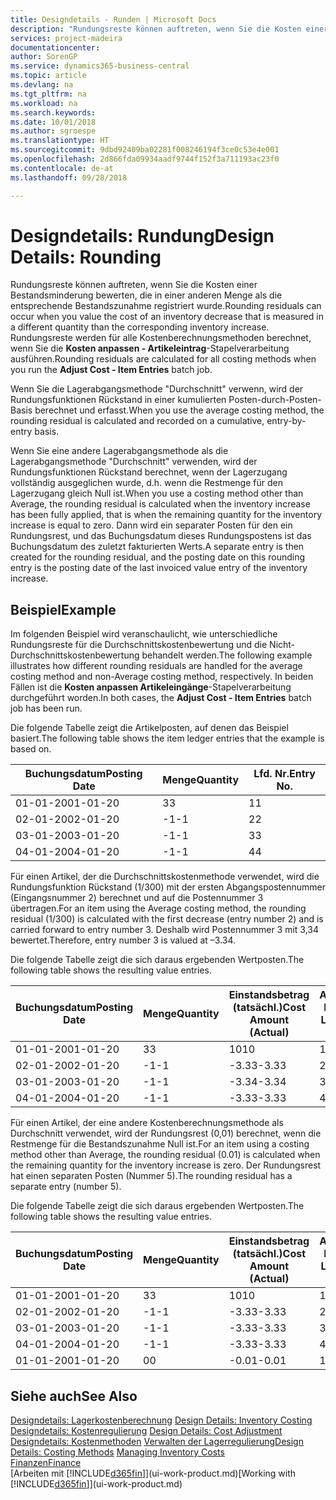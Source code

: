 ```yaml
---
title: Designdetails - Runden | Microsoft Docs
description: "Rundungsreste können auftreten, wenn Sie die Kosten einer Bestandsminderung bewerten, die in einer anderen Menge als die entsprechende Bestandszunahme registriert wurde. Rundungsreste werden für alle Kostenberechnungsmethoden berechnet, wenn Sie die **Kosten anpassen - Artikeleintrag**-Stapelverarbeitung ausführen."
services: project-madeira
documentationcenter: 
author: SorenGP
ms.service: dynamics365-business-central
ms.topic: article
ms.devlang: na
ms.tgt_pltfrm: na
ms.workload: na
ms.search.keywords: 
ms.date: 10/01/2018
ms.author: sgroespe
ms.translationtype: HT
ms.sourcegitcommit: 9dbd92409ba02281f008246194f3ce0c53e4e001
ms.openlocfilehash: 2d866fda09934aadf9744f152f3a711193ac23f0
ms.contentlocale: de-at
ms.lasthandoff: 09/28/2018

---
```

# <a name="design-details-rounding"></a><span data-ttu-id="c9f60-104">Designdetails: Rundung</span><span class="sxs-lookup"><span data-stu-id="c9f60-104">Design Details: Rounding</span></span>
<span data-ttu-id="c9f60-105">Rundungsreste können auftreten, wenn Sie die Kosten einer Bestandsminderung bewerten, die in einer anderen Menge als die entsprechende Bestandszunahme registriert wurde.</span><span class="sxs-lookup"><span data-stu-id="c9f60-105">Rounding residuals can occur when you value the cost of an inventory decrease that is measured in a different quantity than the corresponding inventory increase.</span></span> <span data-ttu-id="c9f60-106">Rundungsreste werden für alle Kostenberechnungsmethoden berechnet, wenn Sie die **Kosten anpassen - Artikeleintrag**-Stapelverarbeitung ausführen.</span><span class="sxs-lookup"><span data-stu-id="c9f60-106">Rounding residuals are calculated for all costing methods when you run the **Adjust Cost - Item Entries** batch job.</span></span>  

 <span data-ttu-id="c9f60-107">Wenn Sie die Lagerabgangsmethode "Durchschnitt" verwenn, wird der Rundungsfunktionen Rückstand in einer kumulierten Posten-durch-Posten-Basis berechnet und erfasst.</span><span class="sxs-lookup"><span data-stu-id="c9f60-107">When you use the average costing method, the rounding residual is calculated and recorded on a cumulative, entry-by-entry basis.</span></span>  

 <span data-ttu-id="c9f60-108">Wenn Sie eine andere Lagerabgangsmethode als die Lagerabgangsmethode "Durchschnitt" verwenden, wird der Rundungsfunktionen Rückstand berechnet, wenn der Lagerzugang vollständig ausgeglichen wurde, d.h. wenn die Restmenge für den Lagerzugang gleich Null ist.</span><span class="sxs-lookup"><span data-stu-id="c9f60-108">When you use a costing method other than Average, the rounding residual is calculated when the inventory increase has been fully applied, that is when the remaining quantity for the inventory increase is equal to zero.</span></span> <span data-ttu-id="c9f60-109">Dann wird ein separater Posten für den ein Rundungsrest, und das Buchungsdatum dieses Rundungspostens ist das Buchungsdatum des zuletzt fakturierten Werts.</span><span class="sxs-lookup"><span data-stu-id="c9f60-109">A separate entry is then created for the rounding residual, and the posting date on this rounding entry is the posting date of the last invoiced value entry of the inventory increase.</span></span>  

## <a name="example"></a><span data-ttu-id="c9f60-110">Beispiel</span><span class="sxs-lookup"><span data-stu-id="c9f60-110">Example</span></span>  
 <span data-ttu-id="c9f60-111">Im folgenden Beispiel wird veranschaulicht, wie unterschiedliche Rundungsreste für die Durchschnittskostenbewertung und die Nicht-Durchschnittskostenbewertung behandelt werden.</span><span class="sxs-lookup"><span data-stu-id="c9f60-111">The following example illustrates how different rounding residuals are handled for the average costing method and non-Average costing method, respectively.</span></span> <span data-ttu-id="c9f60-112">In beiden Fällen ist die **Kosten anpassen Artikeleingänge**-Stapelverarbeitung durchgeführt worden.</span><span class="sxs-lookup"><span data-stu-id="c9f60-112">In both cases, the **Adjust Cost - Item Entries** batch job has been run.</span></span>  

 <span data-ttu-id="c9f60-113">Die folgende Tabelle zeigt die Artikelposten, auf denen das Beispiel basiert.</span><span class="sxs-lookup"><span data-stu-id="c9f60-113">The following table shows the item ledger entries that the example is based on.</span></span>  

|<span data-ttu-id="c9f60-114">Buchungsdatum</span><span class="sxs-lookup"><span data-stu-id="c9f60-114">Posting Date</span></span>|<span data-ttu-id="c9f60-115">Menge</span><span class="sxs-lookup"><span data-stu-id="c9f60-115">Quantity</span></span>|<span data-ttu-id="c9f60-116">Lfd. Nr.</span><span class="sxs-lookup"><span data-stu-id="c9f60-116">Entry No.</span></span>|  
|------------------|--------------|---------------|  
|<span data-ttu-id="c9f60-117">01-01-20</span><span class="sxs-lookup"><span data-stu-id="c9f60-117">01-01-20</span></span>|<span data-ttu-id="c9f60-118">3</span><span class="sxs-lookup"><span data-stu-id="c9f60-118">3</span></span>|<span data-ttu-id="c9f60-119">1</span><span class="sxs-lookup"><span data-stu-id="c9f60-119">1</span></span>|  
|<span data-ttu-id="c9f60-120">02-01-20</span><span class="sxs-lookup"><span data-stu-id="c9f60-120">02-01-20</span></span>|<span data-ttu-id="c9f60-121">-1</span><span class="sxs-lookup"><span data-stu-id="c9f60-121">-1</span></span>|<span data-ttu-id="c9f60-122">2</span><span class="sxs-lookup"><span data-stu-id="c9f60-122">2</span></span>|  
|<span data-ttu-id="c9f60-123">03-01-20</span><span class="sxs-lookup"><span data-stu-id="c9f60-123">03-01-20</span></span>|<span data-ttu-id="c9f60-124">-1</span><span class="sxs-lookup"><span data-stu-id="c9f60-124">-1</span></span>|<span data-ttu-id="c9f60-125">3</span><span class="sxs-lookup"><span data-stu-id="c9f60-125">3</span></span>|  
|<span data-ttu-id="c9f60-126">04-01-20</span><span class="sxs-lookup"><span data-stu-id="c9f60-126">04-01-20</span></span>|<span data-ttu-id="c9f60-127">-1</span><span class="sxs-lookup"><span data-stu-id="c9f60-127">-1</span></span>|<span data-ttu-id="c9f60-128">4</span><span class="sxs-lookup"><span data-stu-id="c9f60-128">4</span></span>|  

 <span data-ttu-id="c9f60-129">Für einen Artikel, der die Durchschnittskostenmethode verwendet, wird die Rundungsfunktion Rückstand (1/300) mit der ersten Abgangspostennummer (Eingangsnummer 2) berechnet und auf die Postennummer 3 übertragen.</span><span class="sxs-lookup"><span data-stu-id="c9f60-129">For an item using the Average costing method, the rounding residual (1/300) is calculated with the first decrease (entry number 2) and is carried forward to entry number 3.</span></span> <span data-ttu-id="c9f60-130">Deshalb wird Postennummer 3 mit  3,34 bewertet.</span><span class="sxs-lookup"><span data-stu-id="c9f60-130">Therefore, entry number 3 is valued at –3.34.</span></span>  

 <span data-ttu-id="c9f60-131">Die folgende Tabelle zeigt die sich daraus ergebenden Wertposten.</span><span class="sxs-lookup"><span data-stu-id="c9f60-131">The following table shows the resulting value entries.</span></span>  

|<span data-ttu-id="c9f60-132">Buchungsdatum</span><span class="sxs-lookup"><span data-stu-id="c9f60-132">Posting Date</span></span>|<span data-ttu-id="c9f60-133">Menge</span><span class="sxs-lookup"><span data-stu-id="c9f60-133">Quantity</span></span>|<span data-ttu-id="c9f60-134">Einstandsbetrag (tatsächl.)</span><span class="sxs-lookup"><span data-stu-id="c9f60-134">Cost Amount (Actual)</span></span>|<span data-ttu-id="c9f60-135">Artikelposten Lfd. Nr.</span><span class="sxs-lookup"><span data-stu-id="c9f60-135">Item Ledger Entry No.</span></span>|<span data-ttu-id="c9f60-136">Lfd. Nr.</span><span class="sxs-lookup"><span data-stu-id="c9f60-136">Entry No.</span></span>|  
|------------------|--------------|----------------------------|---------------------------|---------------|  
|<span data-ttu-id="c9f60-137">01-01-20</span><span class="sxs-lookup"><span data-stu-id="c9f60-137">01-01-20</span></span>|<span data-ttu-id="c9f60-138">3</span><span class="sxs-lookup"><span data-stu-id="c9f60-138">3</span></span>|<span data-ttu-id="c9f60-139">10</span><span class="sxs-lookup"><span data-stu-id="c9f60-139">10</span></span>|<span data-ttu-id="c9f60-140">1</span><span class="sxs-lookup"><span data-stu-id="c9f60-140">1</span></span>|<span data-ttu-id="c9f60-141">1</span><span class="sxs-lookup"><span data-stu-id="c9f60-141">1</span></span>|  
|<span data-ttu-id="c9f60-142">02-01-20</span><span class="sxs-lookup"><span data-stu-id="c9f60-142">02-01-20</span></span>|<span data-ttu-id="c9f60-143">-1</span><span class="sxs-lookup"><span data-stu-id="c9f60-143">-1</span></span>|<span data-ttu-id="c9f60-144">-3.33</span><span class="sxs-lookup"><span data-stu-id="c9f60-144">-3.33</span></span>|<span data-ttu-id="c9f60-145">2</span><span class="sxs-lookup"><span data-stu-id="c9f60-145">2</span></span>|<span data-ttu-id="c9f60-146">2</span><span class="sxs-lookup"><span data-stu-id="c9f60-146">2</span></span>|  
|<span data-ttu-id="c9f60-147">03-01-20</span><span class="sxs-lookup"><span data-stu-id="c9f60-147">03-01-20</span></span>|<span data-ttu-id="c9f60-148">-1</span><span class="sxs-lookup"><span data-stu-id="c9f60-148">-1</span></span>|<span data-ttu-id="c9f60-149">-3.34</span><span class="sxs-lookup"><span data-stu-id="c9f60-149">-3.34</span></span>|<span data-ttu-id="c9f60-150">3</span><span class="sxs-lookup"><span data-stu-id="c9f60-150">3</span></span>|<span data-ttu-id="c9f60-151">3</span><span class="sxs-lookup"><span data-stu-id="c9f60-151">3</span></span>|  
|<span data-ttu-id="c9f60-152">04-01-20</span><span class="sxs-lookup"><span data-stu-id="c9f60-152">04-01-20</span></span>|<span data-ttu-id="c9f60-153">-1</span><span class="sxs-lookup"><span data-stu-id="c9f60-153">-1</span></span>|<span data-ttu-id="c9f60-154">-3.33</span><span class="sxs-lookup"><span data-stu-id="c9f60-154">-3.33</span></span>|<span data-ttu-id="c9f60-155">4</span><span class="sxs-lookup"><span data-stu-id="c9f60-155">4</span></span>|<span data-ttu-id="c9f60-156">4</span><span class="sxs-lookup"><span data-stu-id="c9f60-156">4</span></span>|  

 <span data-ttu-id="c9f60-157">Für einen Artikel, der eine andere Kostenberechnungsmethode als Durchschnitt verwendet, wird der Rundungsrest (0,01) berechnet, wenn die Restmenge für die Bestandszunahme Null ist.</span><span class="sxs-lookup"><span data-stu-id="c9f60-157">For an item using a costing method other than Average, the rounding residual (0.01) is calculated when the remaining quantity for the inventory increase is zero.</span></span> <span data-ttu-id="c9f60-158">Der Rundungsrest hat einen separaten Posten (Nummer 5).</span><span class="sxs-lookup"><span data-stu-id="c9f60-158">The rounding residual has a separate entry (number 5).</span></span>  

 <span data-ttu-id="c9f60-159">Die folgende Tabelle zeigt die sich daraus ergebenden Wertposten.</span><span class="sxs-lookup"><span data-stu-id="c9f60-159">The following table shows the resulting value entries.</span></span>  

|<span data-ttu-id="c9f60-160">Buchungsdatum</span><span class="sxs-lookup"><span data-stu-id="c9f60-160">Posting Date</span></span>|<span data-ttu-id="c9f60-161">Menge</span><span class="sxs-lookup"><span data-stu-id="c9f60-161">Quantity</span></span>|<span data-ttu-id="c9f60-162">Einstandsbetrag (tatsächl.)</span><span class="sxs-lookup"><span data-stu-id="c9f60-162">Cost Amount (Actual)</span></span>|<span data-ttu-id="c9f60-163">Artikelposten Lfd. Nr.</span><span class="sxs-lookup"><span data-stu-id="c9f60-163">Item Ledger Entry No.</span></span>|<span data-ttu-id="c9f60-164">Lfd. Nr.</span><span class="sxs-lookup"><span data-stu-id="c9f60-164">Entry No.</span></span>|  
|------------------|--------------|----------------------------|---------------------------|---------------|  
|<span data-ttu-id="c9f60-165">01-01-20</span><span class="sxs-lookup"><span data-stu-id="c9f60-165">01-01-20</span></span>|<span data-ttu-id="c9f60-166">3</span><span class="sxs-lookup"><span data-stu-id="c9f60-166">3</span></span>|<span data-ttu-id="c9f60-167">10</span><span class="sxs-lookup"><span data-stu-id="c9f60-167">10</span></span>|<span data-ttu-id="c9f60-168">1</span><span class="sxs-lookup"><span data-stu-id="c9f60-168">1</span></span>|<span data-ttu-id="c9f60-169">1</span><span class="sxs-lookup"><span data-stu-id="c9f60-169">1</span></span>|  
|<span data-ttu-id="c9f60-170">02-01-20</span><span class="sxs-lookup"><span data-stu-id="c9f60-170">02-01-20</span></span>|<span data-ttu-id="c9f60-171">-1</span><span class="sxs-lookup"><span data-stu-id="c9f60-171">-1</span></span>|<span data-ttu-id="c9f60-172">-3.33</span><span class="sxs-lookup"><span data-stu-id="c9f60-172">-3.33</span></span>|<span data-ttu-id="c9f60-173">2</span><span class="sxs-lookup"><span data-stu-id="c9f60-173">2</span></span>|<span data-ttu-id="c9f60-174">2</span><span class="sxs-lookup"><span data-stu-id="c9f60-174">2</span></span>|  
|<span data-ttu-id="c9f60-175">03-01-20</span><span class="sxs-lookup"><span data-stu-id="c9f60-175">03-01-20</span></span>|<span data-ttu-id="c9f60-176">-1</span><span class="sxs-lookup"><span data-stu-id="c9f60-176">-1</span></span>|<span data-ttu-id="c9f60-177">-3.33</span><span class="sxs-lookup"><span data-stu-id="c9f60-177">-3.33</span></span>|<span data-ttu-id="c9f60-178">3</span><span class="sxs-lookup"><span data-stu-id="c9f60-178">3</span></span>|<span data-ttu-id="c9f60-179">3</span><span class="sxs-lookup"><span data-stu-id="c9f60-179">3</span></span>|  
|<span data-ttu-id="c9f60-180">04-01-20</span><span class="sxs-lookup"><span data-stu-id="c9f60-180">04-01-20</span></span>|<span data-ttu-id="c9f60-181">-1</span><span class="sxs-lookup"><span data-stu-id="c9f60-181">-1</span></span>|<span data-ttu-id="c9f60-182">-3.33</span><span class="sxs-lookup"><span data-stu-id="c9f60-182">-3.33</span></span>|<span data-ttu-id="c9f60-183">4</span><span class="sxs-lookup"><span data-stu-id="c9f60-183">4</span></span>|<span data-ttu-id="c9f60-184">4</span><span class="sxs-lookup"><span data-stu-id="c9f60-184">4</span></span>|  
|<span data-ttu-id="c9f60-185">01-01-20</span><span class="sxs-lookup"><span data-stu-id="c9f60-185">01-01-20</span></span>|<span data-ttu-id="c9f60-186">0</span><span class="sxs-lookup"><span data-stu-id="c9f60-186">0</span></span>|<span data-ttu-id="c9f60-187">-0.01</span><span class="sxs-lookup"><span data-stu-id="c9f60-187">-0.01</span></span>|<span data-ttu-id="c9f60-188">1</span><span class="sxs-lookup"><span data-stu-id="c9f60-188">1</span></span>|<span data-ttu-id="c9f60-189">5</span><span class="sxs-lookup"><span data-stu-id="c9f60-189">5</span></span>|  

## <a name="see-also"></a><span data-ttu-id="c9f60-190">Siehe auch</span><span class="sxs-lookup"><span data-stu-id="c9f60-190">See Also</span></span>  
 <span data-ttu-id="c9f60-191">[Designdetails: Lagerkostenberechnung](design-details-inventory-costing.md) </span><span class="sxs-lookup"><span data-stu-id="c9f60-191">[Design Details: Inventory Costing](design-details-inventory-costing.md) </span></span>  
 <span data-ttu-id="c9f60-192">[Designdetails: Kostenregulierung](design-details-cost-adjustment.md) </span><span class="sxs-lookup"><span data-stu-id="c9f60-192">[Design Details: Cost Adjustment](design-details-cost-adjustment.md) </span></span>  
 <span data-ttu-id="c9f60-193">[Designdetails: Kostenmethoden](design-details-costing-methods.md) [Verwalten der Lagerregulierung](finance-manage-inventory-costs.md)</span><span class="sxs-lookup"><span data-stu-id="c9f60-193">[Design Details: Costing Methods](design-details-costing-methods.md) [Managing Inventory Costs](finance-manage-inventory-costs.md)</span></span>  
 [<span data-ttu-id="c9f60-194">Finanzen</span><span class="sxs-lookup"><span data-stu-id="c9f60-194">Finance</span></span>](finance.md)  
 <span data-ttu-id="c9f60-195">[Arbeiten mit [!INCLUDE[d365fin](includes/d365fin_md.md)]](ui-work-product.md)</span><span class="sxs-lookup"><span data-stu-id="c9f60-195">[Working with [!INCLUDE[d365fin](includes/d365fin_md.md)]](ui-work-product.md)</span></span>

